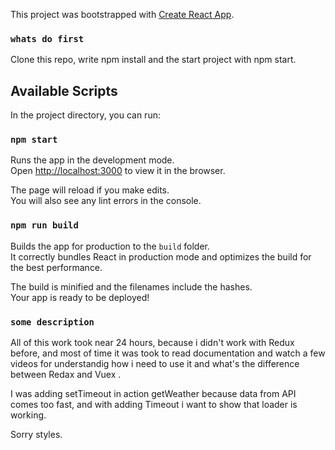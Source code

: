 This project was bootstrapped with [Create React App](https://github.com/facebook/create-react-app).
### `whats do first`

Clone this repo, write npm install and the start project with npm start.

## Available Scripts

In the project directory, you can run:

### `npm start`

Runs the app in the development mode.<br>
Open [http://localhost:3000](http://localhost:3000) to view it in the browser.

The page will reload if you make edits.<br>
You will also see any lint errors in the console.

### `npm run build`

Builds the app for production to the `build` folder.<br>
It correctly bundles React in production mode and optimizes the build for the best performance.

The build is minified and the filenames include the hashes.<br>
Your app is ready to be deployed!

### `some description`

All of this work took near 24 hours, because i didn't work with Redux before, and most of time it was took to read documentation and watch a few videos for understandig how i need to use it and what's the difference between Redax and Vuex .

I was adding setTimeout in action getWeather because data from API comes too fast, and with adding Timeout i want to show that loader is working.

Sorry styles.
